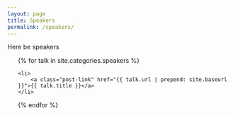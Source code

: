 ```yaml
---
layout: page
title: Speakers
permalink: /speakers/
---
```


Here be speakers

<ul class="post-list">
  {% for talk in site.categories.speakers %}

    <li>
        <a class="post-link" href="{{ talk.url | prepend: site.baseurl }}">{{ talk.title }}</a>
    </li>
  {% endfor %}
</ul>

